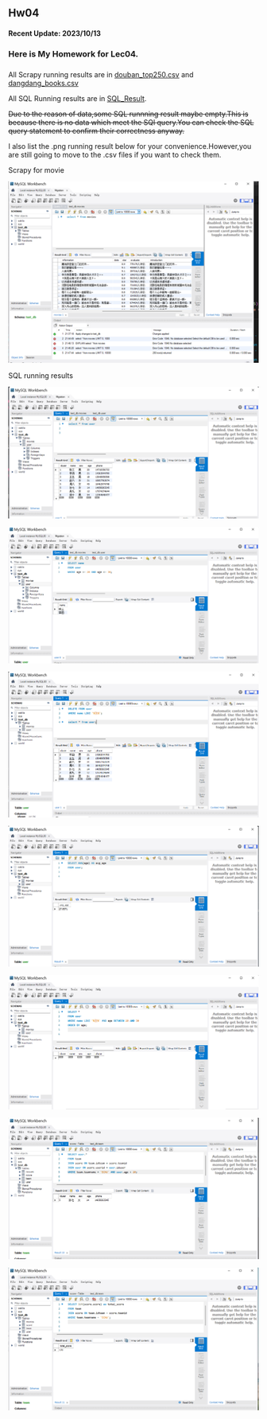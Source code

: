 ## Hw04

#### Recent Update: 2023/10/13

### Here is My Homework for Lec04.

### 
All Scrapy running results are in [douban_top250.csv](https://github.com/kevinyao0901/Introduction-to-Data-Science-and-Engineering/blob/main/DataBase/douban_top250.csv) 
and [dangdang_books.csv](https://github.com/kevinyao0901/Introduction-to-Data-Science-and-Engineering/blob/main/DataBase/mySpider/mySpider/dangdang_books.csv)

All SQL Running results are in [SQL_Result](https://github.com/kevinyao0901/Introduction-to-Data-Science-and-Engineering/tree/main/DataBase/SQL_Result).

~~Due to the reason of data,some SQL runnning result maybe empty.This is because there is no data which meet the SQl query.You can check the SQL query statement to confirm their correctness anyway.~~


I also list the .png running result below for your convenience.However,you are still going to move to the .csv files if you want to check them.

Scrapy for movie

![error](https://github.com/kevinyao0901/Introduction-to-Data-Science-and-Engineering/blob/main/DataBase/SQL_Result/%E5%B1%8F%E5%B9%95%E6%88%AA%E5%9B%BE%202023-10-13%20214814.png)

SQL running results

![error](https://github.com/kevinyao0901/Introduction-to-Data-Science-and-Engineering/blob/main/DataBase/SQL_Result/%E5%B1%8F%E5%B9%95%E6%88%AA%E5%9B%BE%202023-10-13%20224827.png)


![error](https://github.com/kevinyao0901/Introduction-to-Data-Science-and-Engineering/blob/main/DataBase/SQL_Result/%E5%B1%8F%E5%B9%95%E6%88%AA%E5%9B%BE%202023-10-13%20225309.png)


![error](https://github.com/kevinyao0901/Introduction-to-Data-Science-and-Engineering/blob/main/DataBase/SQL_Result/%E5%B1%8F%E5%B9%95%E6%88%AA%E5%9B%BE%202023-10-13%20225704.png)


![error](https://github.com/kevinyao0901/Introduction-to-Data-Science-and-Engineering/blob/main/DataBase/SQL_Result/%E5%B1%8F%E5%B9%95%E6%88%AA%E5%9B%BE%202023-10-13%20225919.png)


![error](https://github.com/kevinyao0901/Introduction-to-Data-Science-and-Engineering/blob/main/DataBase/SQL_Result/%E5%B1%8F%E5%B9%95%E6%88%AA%E5%9B%BE%202023-10-13%20230253.png)


![error](https://github.com/kevinyao0901/Introduction-to-Data-Science-and-Engineering/blob/main/DataBase/SQL_Result/%E5%B1%8F%E5%B9%95%E6%88%AA%E5%9B%BE%202023-10-13%20232347.png)


![error](https://github.com/kevinyao0901/Introduction-to-Data-Science-and-Engineering/blob/main/DataBase/SQL_Result/%E5%B1%8F%E5%B9%95%E6%88%AA%E5%9B%BE%202023-10-13%20232458.png)

